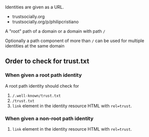 Identities are given as a URL.

* trustsocially.org
* trustsocially.org/p/philipcristiano


A "root" path of a domain or a domain with path `/`

Optionally a path component of more than `/` can be used for multiple identities at the same domain

## Order to check for trust.txt

### When given a root path identity

A root path identity should check for

1) `/.well-known/trust.txt`
2) `/trust.txt`
3) `link` element in the identity resource HTML with `rel=trust`.

### When given a non-root path identity

1) `link` element in the identity resource HTML with `rel=trust`.
